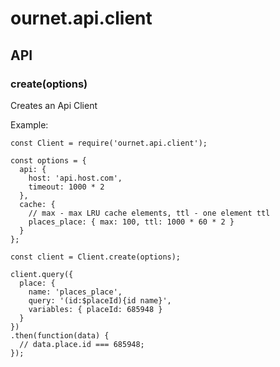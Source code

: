 # ournet.api.client

## API

### create(options)

Creates an Api Client

Example:

```
const Client = require('ournet.api.client');

const options = {
  api: {
    host: 'api.host.com',
    timeout: 1000 * 2
  },
  cache: {
    // max - max LRU cache elements, ttl - one element ttl
    places_place: { max: 100, ttl: 1000 * 60 * 2 }
  }
};

const client = Client.create(options);

client.query({
  place: {
    name: 'places_place',
    query: '(id:$placeId){id name}',
    variables: { placeId: 685948 }
  }
})
.then(function(data) {
  // data.place.id === 685948;
});

```
